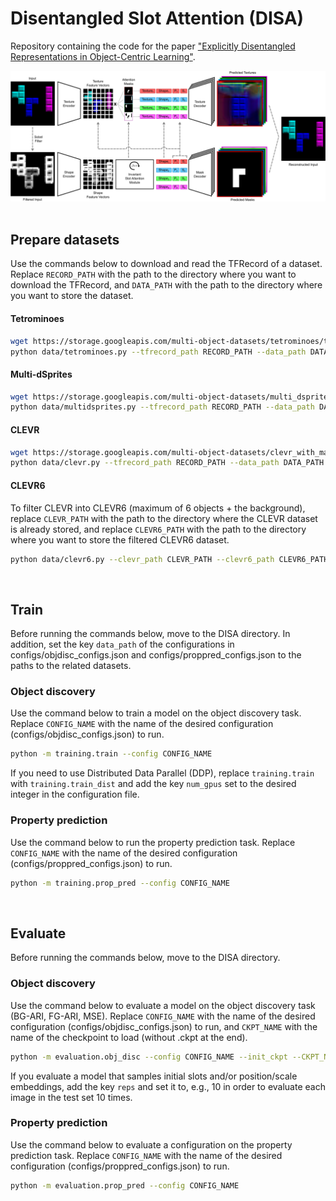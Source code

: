 # Disentangled Slot Attention (DISA)
Repository containing the code for the paper ["Explicitly Disentangled Representations in Object-Centric Learning"](https://riccardomajellaro.github.io/assets/pdf/DISA.pdf).

<img src="figures/disa_arch.png" alt="DISA-Architecture" width="800"/>
<br><br>

## Prepare datasets
Use the commands below to download and read the TFRecord of a dataset. Replace ```RECORD_PATH``` with the path to the directory where you want to download the TFRecord, and ```DATA_PATH``` with the path to the directory where you want to store the dataset.
#### Tetrominoes
```bash
wget https://storage.googleapis.com/multi-object-datasets/tetrominoes/tetrominoes_train.tfrecords -P RECORD_PATH
python data/tetrominoes.py --tfrecord_path RECORD_PATH --data_path DATA_PATH
```

#### Multi-dSprites
```bash
wget https://storage.googleapis.com/multi-object-datasets/multi_dsprites/multi_dsprites_colored_on_colored.tfrecords -P RECORD_PATH
python data/multidsprites.py --tfrecord_path RECORD_PATH --data_path DATA_PATH
```

#### CLEVR
```bash
wget https://storage.googleapis.com/multi-object-datasets/clevr_with_masks/clevr_with_masks_train.tfrecords -P RECORD_PATH
python data/clevr.py --tfrecord_path RECORD_PATH --data_path DATA_PATH
```

#### CLEVR6
To filter CLEVR into CLEVR6 (maximum of 6 objects + the background), replace ```CLEVR_PATH``` with the path to the directory where the CLEVR dataset is already stored, and replace ```CLEVR6_PATH``` with the path to the directory where you want to store the filtered CLEVR6 dataset.
```bash
python data/clevr6.py --clevr_path CLEVR_PATH --clevr6_path CLEVR6_PATH
```
<br>

## Train
Before running the commands below, move to the DISA directory. In addition, set the key ```data_path``` of the configurations in configs/objdisc_configs.json and configs/proppred_configs.json to the paths to the related datasets.
### Object discovery
Use the command below to train a model on the object discovery task. Replace ```CONFIG_NAME``` with the name of the desired configuration (configs/objdisc_configs.json) to run.
```bash
python -m training.train --config CONFIG_NAME
```
If you need to use Distributed Data Parallel (DDP), replace ```training.train``` with ```training.train_dist``` and add the key ```num_gpus``` set to the desired integer in the configuration file.

### Property prediction
Use the command below to run the property prediction task. Replace ```CONFIG_NAME``` with the name of the desired configuration (configs/proppred_configs.json) to run.
```bash
python -m training.prop_pred --config CONFIG_NAME
```
<br>

## Evaluate
Before running the commands below, move to the DISA directory.
### Object discovery
Use the command below to evaluate a model on the object discovery task (BG-ARI, FG-ARI, MSE). Replace ```CONFIG_NAME``` with the name of the desired configuration (configs/objdisc_configs.json) to run, and ```CKPT_NAME``` with the name of the checkpoint to load (without .ckpt at the end).
```bash
python -m evaluation.obj_disc --config CONFIG_NAME --init_ckpt --CKPT_NAME
```
If you evaluate a model that samples initial slots and/or position/scale embeddings, add the key ```reps``` and set it to, e.g., 10 in order to evaluate each image in the test set 10 times.

### Property prediction
Use the command below to evaluate a configuration on the property prediction task. Replace ```CONFIG_NAME``` with the name of the desired configuration (configs/proppred_configs.json) to run.
```bash
python -m evaluation.prop_pred --config CONFIG_NAME
```
